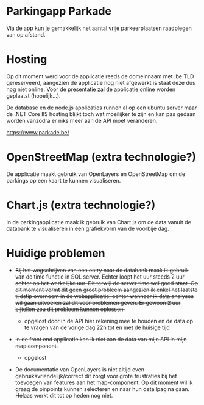 # Parkingapp Parkade
Via de app kun je gemakkelijk het aantal vrije parkeerplaatsen raadplegen van op afstand.

# Hosting
Op dit moment werd voor de applicatie reeds de domeinnaam met .be TLD gereserveerd, aangezien de applicatie nog niet afgewerkt is staat deze dus nog niet online. Voor de presentatie zal de applicatie online worden geplaatst (hopelijk...).

De database en de node.js applicaties runnen al op een ubuntu server maar de .NET Core IIS hosting blijkt toch wat moeilijker te zijn en kan pas gedaan worden vanzodra er niks meer aan de API moet veranderen.

https://www.parkade.be/

# OpenStreetMap (extra technologie?)
De applicatie maakt gebruik van OpenLayers en OpenStreetMap om de parkings op een kaart te kunnen visualiseren.

# Chart.js (extra technologie?)
In de parkingapplicatie maak ik gebruik van Chart.js om de data vanuit de databank te visualiseren in een grafiekvorm van de voorbije dag.

# Huidige problemen
- ~~Bij het wegschrijven van een entry naar de databank maak ik gebruik van de time functie in SQL server. Echter loopt het uur steeds 2 uur achter op het werkelijke uur. Dit terwijl de server time wel goed staat. Op dit moment vormt dit geen groot probleem aangezien ik enkel het laatste tijdstip overneem in de webapplicatie, echter wanneer ik data analyses wil gaan uitvoeren zal dit voor problemen geven. Er gewoon 2 uur bijtellen zou dit probleem kunnen oplossen.~~
  - opgelost door in de API hier rekening mee te houden en de data op te vragen van de vorige dag 22h tot en met de huisige tijd
  
- ~~In de front end applicatie kan ik niet aan de data van mijn API in mijn map component.~~
  - opgelost

- De documentatie van OpenLayers is niet altijd even gebruiksvriendelijk/correct dit zorgt voor grote frustraties bij het toevoegen van features aan het map-component. Op dit moment wil ik graag de pinpoints kunnen selecteren en naar hun detailpagina gaan. Helaas werkt dit tot op heden nog niet.



